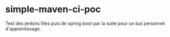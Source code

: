 # simple-maven-ci-poc
Test des jenkins files puis de spring boot par la suite pour un but personnel d'apprentissage.
